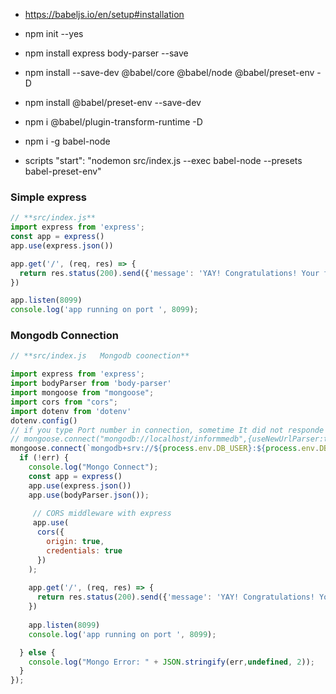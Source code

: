* https://babeljs.io/en/setup#installation
* npm init --yes
* npm install express body-parser --save
* npm install --save-dev @babel/core @babel/node @babel/preset-env -D 
* npm install @babel/preset-env --save-dev
* npm i @babel/plugin-transform-runtime -D
* npm i -g babel-node


* scripts "start": "nodemon src/index.js --exec babel-node --presets babel-preset-env"

### Simple express
```javascript
// **src/index.js**
import express from 'express';
const app = express()
app.use(express.json())

app.get('/', (req, res) => {
  return res.status(200).send({'message': 'YAY! Congratulations! Your first endpoint is working'});
})

app.listen(8099)
console.log('app running on port ', 8099);
```

### Mongodb Connection
```javascript
// **src/index.js   Mongodb coonection**

import express from 'express';
import bodyParser from 'body-parser'
import mongoose from "mongoose";
import cors from "cors";
import dotenv from 'dotenv'
dotenv.config()
// if you type Port number in connection, sometime It did not responde but shows connect with db , so try it without port
// mongoose.connect("mongodb://localhost/informmedb",{useNewUrlParser:true,useUnifiedTopology:true}, (err) => {
mongoose.connect(`mongodb+srv://${process.env.DB_USER}:${process.env.DB_PASS}@imcluster.hghnl.mongodb.net/${process.env.DB_NAME}?retryWrites=true&w=majority`,{useNewUrlParser:true,useUnifiedTopology:true},(err)=>{ 
  if (!err) {
    console.log("Mongo Connect");
    const app = express()
    app.use(express.json())
    app.use(bodyParser.json());
    
     // CORS middleware with express
     app.use(
      cors({
        origin: true,
        credentials: true
      })
    );
    
    app.get('/', (req, res) => {
      return res.status(200).send({'message': 'YAY! Congratulations! Your first endpoint is working'});
    })
    
    app.listen(8099)
    console.log('app running on port ', 8099);

  } else {
    console.log("Mongo Error: " + JSON.stringify(err,undefined, 2));
  }
});


```
